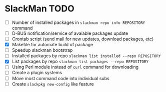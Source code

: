 # SlackMan TODO

 - [ ] Number of installed packages in `slackman repo info REPOSITORY` command
 - [ ] D-BUS notification/service of avaiable packages update
 - [ ] Crontab script (send mail for new updates, download packages, etc)
 - [x] Makefile for automate build of package
 - [ ] Speedup slackman bootstrap
 - [ ] Installed packages by repo `slackman list installed --repo REPOSITORY`
 - [x] List packages by repo `slackman list packages --repo REPOSITORY`
 - [ ] Using Perl module instead of `curl` command for downloading
 - [ ] Create a plugin systems
 - [ ] Move most command code into individual subs
 - [ ] Create `slackpkg new-config` like feature
